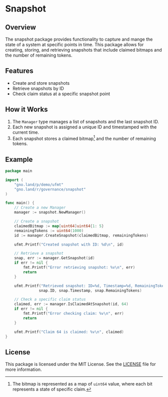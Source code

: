 # Snapshot

## Overview

The snapshot package provides functionality to capture and mange the state of a system at specific points in time. This package allows for creating, storing, and retrieving snapshots that include claimed bitmaps and the number of remaining tokens.

## Features

- Create and store snapshots
- Retrieve snapshots by ID
- Check claim status at a specific snapshot point

## How it Works

1. The `Manager` type manages a list of snapshots and the last snapshot ID.
2. Each new snapshot is assigned a unique ID and timestamped with the current time.
3. Each snapshot stores a claimed bitmap[^1] and the number of remaining tokens.

## Example

```go
package main

import (
    "gno.land/p/demo/ufmt"
    "gno.land/r/governance/snapshot"
)

func main() {
    // Create a new Manager
    manager := snapshot.NewManager()

    // Create a snapshot
    claimedBitmap := map[uint64]uint64{1: 5}
    remainingTokens := uint64(1000)
    id := manager.CreateSnapshot(claimedBitmap, remainingTokens)

    ufmt.Printf("Created snapshot with ID: %d\n", id)

    // Retrieve a snapshot
    snap, err := manager.GetSnapshot(id)
    if err != nil {
        fmt.Printf("Error retrieving snapshot: %v\n", err)
        return
    }

    ufmt.Printf("Retrieved snapshot: ID=%d, Timestamp=%d, RemainingTokens=%d\n", 
               snap.ID, snap.Timestamp, snap.RemainingTokens)

    // Check a specific claim status
    claimed, err := manager.IsClaimedAtSnapshot(id, 64)
    if err != nil {
        fmt.Printf("Error checking claim: %v\n", err)
        return
    }

    ufmt.Printf("Claim 64 is claimed: %v\n", claimed)
}
```

## License

This package is licensed under the MIT License. See the [LICENSE](LICENSE) file for more information.

[^1]: The bitmap is represented as a map of `uint64` value, where each bit represents a state of specific claim.
